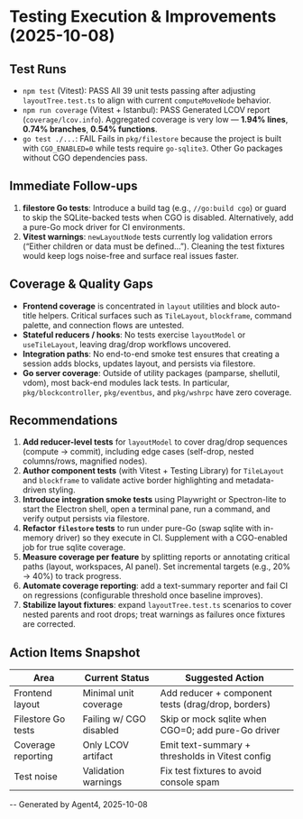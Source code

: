 # Testing Execution & Improvements (2025-10-08)

## Test Runs

- `npm test` (Vitest): PASS All 39 unit tests passing after adjusting `layoutTree.test.ts` to align with current `computeMoveNode` behavior.
- `npm run coverage` (Vitest + Istanbul): PASS Generated LCOV report (`coverage/lcov.info`). Aggregated coverage is very low — **1.94% lines**, **0.74% branches**, **0.54% functions**.
- `go test ./...`: FAIL Fails in `pkg/filestore` because the project is built with `CGO_ENABLED=0` while tests require `go-sqlite3`. Other Go packages without CGO dependencies pass.

## Immediate Follow-ups

1. **filestore Go tests**: Introduce a build tag (e.g., `//go:build cgo`) or guard to skip the SQLite-backed tests when CGO is disabled. Alternatively, add a pure-Go mock driver for CI environments.
2. **Vitest warnings**: `newLayoutNode` tests currently log validation errors (“Either children or data must be defined…”). Cleaning the test fixtures would keep logs noise-free and surface real issues faster.

## Coverage & Quality Gaps

- **Frontend coverage** is concentrated in `layout` utilities and block auto-title helpers. Critical surfaces such as `TileLayout`, `blockframe`, command palette, and connection flows are untested.
- **Stateful reducers / hooks**: No tests exercise `layoutModel` or `useTileLayout`, leaving drag/drop workflows uncovered.
- **Integration paths**: No end-to-end smoke test ensures that creating a session adds blocks, updates layout, and persists via filestore.
- **Go server coverage**: Outside of utility packages (pamparse, shellutil, vdom), most back-end modules lack tests. In particular, `pkg/blockcontroller`, `pkg/eventbus`, and `pkg/wshrpc` have zero coverage.

## Recommendations

1. **Add reducer-level tests** for `layoutModel` to cover drag/drop sequences (compute -> commit), including edge cases (self-drop, nested columns/rows, magnified nodes).
2. **Author component tests** (with Vitest + Testing Library) for `TileLayout` and `blockframe` to validate active border highlighting and metadata-driven styling.
3. **Introduce integration smoke tests** using Playwright or Spectron-lite to start the Electron shell, open a terminal pane, run a command, and verify output persists via filestore.
4. **Refactor `filestore` tests** to run under pure-Go (swap sqlite with in-memory driver) so they execute in CI. Supplement with a CGO-enabled job for true sqlite coverage.
5. **Measure coverage per feature** by splitting reports or annotating critical paths (layout, workspaces, AI panel). Set incremental targets (e.g., 20% -> 40%) to track progress.
6. **Automate coverage reporting**: add a text-summary reporter and fail CI on regressions (configurable threshold once baseline improves).
7. **Stabilize layout fixtures**: expand `layoutTree.test.ts` scenarios to cover nested parents and root drops; treat warnings as failures once fixtures are corrected.

## Action Items Snapshot

| Area | Current Status | Suggested Action |
|------|----------------|------------------|
| Frontend layout | Minimal unit coverage | Add reducer + component tests (drag/drop, borders) |
| Filestore Go tests | Failing w/ CGO disabled | Skip or mock sqlite when CGO=0; add pure-Go driver |
| Coverage reporting | Only LCOV artifact | Emit text-summary + thresholds in Vitest config |
| Test noise | Validation warnings | Fix test fixtures to avoid console spam |

-- Generated by Agent4, 2025-10-08
